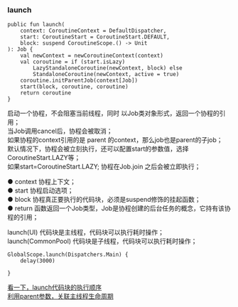 ### launch  
  
```
public fun launch(
    context: CoroutineContext = DefaultDispatcher,
    start: CoroutineStart = CoroutineStart.DEFAULT,
    block: suspend CoroutineScope.() -> Unit
): Job {
    val newContext = newCoroutineContext(context)
    val coroutine = if (start.isLazy)
        LazyStandaloneCoroutine(newContext, block) else
        StandaloneCoroutine(newContext, active = true)
    coroutine.initParentJob(context[Job])
    start(block, coroutine, coroutine)
    return coroutine
}
```
启动一个协程，不会阻塞当前线程，同时 以Job类对象形式，返回一个协程的引用；  
当Job调用cancel后，协程会被取消；  
如果协程的context引用的是 parent 的context，那么job也是parent的子job；  
默认情况下，协程会被立刻执行，还可以配置start的参数值，选择CoroutineStart.LAZY等；  
如果start=CoroutineStart.LAZY; 协程在Job.join 之后会被立即执行；    

● context  协程上下文；  
● start  协程启动选项；  
● block  协程真正要执行的代码块，必须是suspend修饰的挂起函数；  
● return  函数返回一个Job类型，Job是协程创建的后台任务的概念，它持有该协程的引用；  

launch(UI)  代码块是主线程，代码块可以执行耗时操作；  
launch(CommonPool) 代码块是子线程，代码块可以执行耗时操作；  

```
GlobalScope.launch(Dispatchers.Main) {
    delay(3000)
    
}
```
[看一下，launch代码块的执行顺序](../launch/launchOrder.md)   
[利用parent参数，关联主线程生命周期](../launch/launch_lifecycle.md)    

